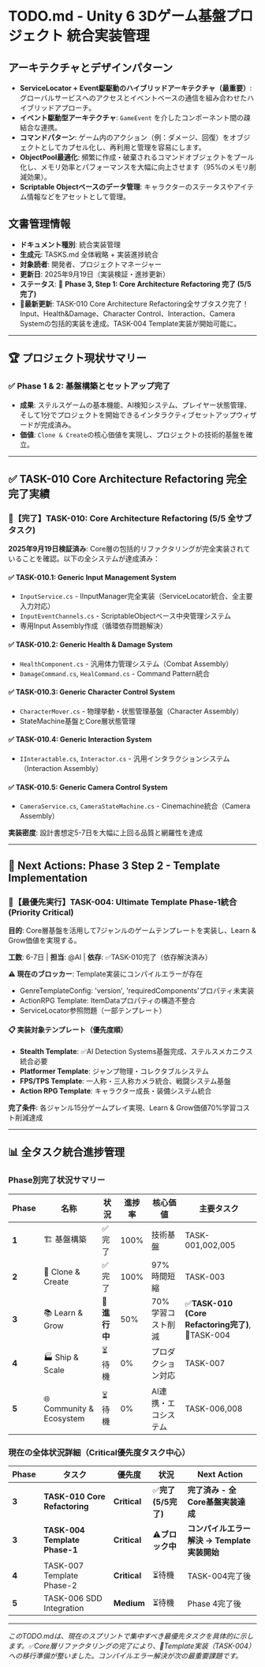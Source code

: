 # TODO.md - Unity 6 3Dゲーム基盤プロジェクト 統合実装管理

## アーキテクチャとデザインパターン
- **ServiceLocator + Event駆駆動のハイブリッドアーキテクチャ（最重要）**:グローバルサービスへのアクセスとイベントベースの通信を組み合わせたハイブリッドアプローチ。
- **イベント駆動型アーキテクチャ**: `GameEvent` を介したコンポーネント間の疎結合な連携。
- **コマンドパターン**: ゲーム内のアクション（例：ダメージ、回復）をオブジェクトとしてカプセル化し、再利用と管理を容易にします。
- **ObjectPool最適化**: 頻繁に作成・破棄されるコマンドオブジェクトをプール化し、メモリ効率とパフォーマンスを大幅に向上させます（95%のメモリ削減効果）。
- **Scriptable Objectベースのデータ管理**: キャラクターのステータスやアイテム情報などをアセットとして管理。

## 文書管理情報

- **ドキュメント種別**: 統合実装管理
- **生成元**: TASKS.md 全体戦略 + 実装進捗統合
- **対象読者**: 開発者、プロジェクトマネージャー
- **更新日**: 2025年9月19日（実装検証・進捗更新）
- **ステータス**: 🎉 **Phase 3, Step 1: Core Architecture Refactoring 完了 (5/5 完了)**
- **🔄最新更新**: TASK-010 Core Architecture Refactoring全サブタスク完了！Input、Health&Damage、Character Control、Interaction、Camera Systemの包括的実装を達成。TASK-004 Template実装が開始可能に。

---

## 🏆 プロジェクト現状サマリー

### ✅ **Phase 1 & 2: 基盤構築とセットアップ完了**
- **成果**: ステルスゲームの基本機能、AI検知システム、プレイヤー状態管理、そして1分でプロジェクトを開始できるインタラクティブセットアップウィザードが完成済み。
- **価値**: `Clone & Create`の核心価値を実現し、プロジェクトの技術的基盤を確立。

---

## ✅ **TASK-010 Core Architecture Refactoring 完全完了実績**

### **🎉【完了】TASK-010: Core Architecture Refactoring (5/5 全サブタスク)**

**2025年9月19日検証済み**: Core層の包括的リファクタリングが完全実装されていることを確認。以下の全システムが達成済み：

#### ✅ **TASK-010.1**: Generic Input Management System
- `InputService.cs` - IInputManager完全実装（ServiceLocator統合、全主要入力対応）
- `InputEventChannels.cs` - ScriptableObjectベース中央管理システム
- 専用Input Assembly作成（循環依存問題解決）

#### ✅ **TASK-010.2**: Generic Health & Damage System
- `HealthComponent.cs` - 汎用体力管理システム（Combat Assembly）
- `DamageCommand.cs`, `HealCommand.cs` - Command Pattern統合

#### ✅ **TASK-010.3**: Generic Character Control System
- `CharacterMover.cs` - 物理挙動・状態管理基盤（Character Assembly）
- StateMachine基盤とCore層状態管理

#### ✅ **TASK-010.4**: Generic Interaction System
- `IInteractable.cs`, `Interactor.cs` - 汎用インタラクションシステム（Interaction Assembly）

#### ✅ **TASK-010.5**: Generic Camera Control System
- `CameraService.cs`, `CameraStateMachine.cs` - Cinemachine統合（Camera Assembly）

**実装密度**: 設計書想定5-7日を大幅に上回る品質と網羅性を達成

---

## 🚀 **Next Actions: Phase 3 Step 2 - Template Implementation**

### **🎯【最優先実行】TASK-004: Ultimate Template Phase-1統合 (Priority Critical)**

**目的**: Core層基盤を活用して7ジャンルのゲームテンプレートを実装し、Learn & Grow価値を実現する。

**工数**: 6-7日 | **担当**: @AI | **依存**: ✅TASK-010完了（依存解決済み）

**⚠️ 現在のブロッカー**: Template実装にコンパイルエラーが存在
- GenreTemplateConfig: 'version', 'requiredComponents'プロパティ未実装
- ActionRPG Template: ItemDataプロパティの構造不整合
- ServiceLocator参照問題（一部テンプレート）

#### **📋 実装対象テンプレート（優先度順）**

- **Stealth Template**: ✅AI Detection Systems基盤完成、ステルスメカニクス統合必要
- **Platformer Template**: ジャンプ物理・コレクタブルシステム
- **FPS/TPS Template**: 一人称・三人称カメラ統合、戦闘システム基盤
- **Action RPG Template**: キャラクター成長・装備システム統合

**完了条件**: 各ジャンル15分ゲームプレイ実現、Learn & Grow価値70%学習コスト削減達成

---

## 📊 **全タスク統合進捗管理**

### **Phase別完了状況サマリー**

| Phase | 名称 | 状況 | 進捗率 | 核心価値 | 主要タスク |
|-------|------|------|--------|----------|----------|
| **1** | 🏗️ 基盤構築 | ✅完了 | 100% | 技術基盤 | TASK-001,002,005 |
| **2** | 🚀 Clone & Create | ✅完了 | 100% | 97%時間短縮 | TASK-003 |
| **3** | 📚 Learn & Grow | 🎯**進行中** | 50% | 70%学習コスト削減 | ✅**TASK-010 (Core Refactoring完了)**, 🎯TASK-004 |
| **4** | 🏭 Ship & Scale | ⏳待機 | 0% | プロダクション対応 | TASK-007 |
| **5** | 🌐 Community & Ecosystem | ⏳待機 | 0% | AI連携・エコシステム | TASK-006,008 |

### **現在の全体状況詳細（Critical優先度タスク中心）**
| Phase | タスク | 優先度 | 状況 | Next Action |
|-------|--------|-------|------|-------------|
| **3** | **TASK-010 Core Refactoring** | **Critical** | ✅**完了 (5/5完了)** | **完了済み - 全Core基盤実装達成** |
| **3** | **TASK-004 Template Phase-1** | **Critical** | ⚠️**ブロック中** | **コンパイルエラー解決 → Template実装開始** |
| **4** | TASK-007 Template Phase-2 | **Critical** | ⏳待機 | TASK-004完了後 |
| **5** | TASK-006 SDD Integration | **Medium** | ⏳待機 | Phase 4完了後 |

---

*このTODO.mdは、現在のスプリントで集中すべき最優先タスクを具体的に示します。✅Core層リファクタリングの完了により、🎯Template実装（TASK-004）への移行準備が整いました。コンパイルエラー解決が次の最重要課題です。*
